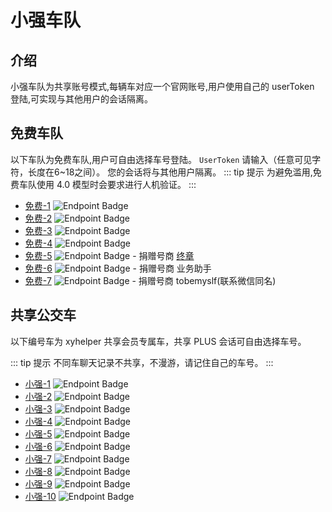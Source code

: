 # 小强车队

## 介绍

小强车队为共享账号模式,每辆车对应一个官网账号,用户使用自己的 userToken 登陆,可实现与其他用户的会话隔离。

## 免费车队

以下车队为免费车队,用户可自由选择车号登陆。 `UserToken` 请输入（任意可见字符，长度在6~18之间）。 您的会话将与其他用户隔离。
::: tip 提示
为避免滥用,免费车队使用 4.0 模型时会要求进行人机验证。
:::

- [免费-1](https://free-1.xyhelper.cn) ![Endpoint Badge](https://img.shields.io/endpoint?url=https%3A%2F%2Ffree-1.xyhelper.cn%2Fendpoint)
- [免费-2](https://free-2.xyhelper.cn) ![Endpoint Badge](https://img.shields.io/endpoint?url=https%3A%2F%2Ffree-2.xyhelper.cn%2Fendpoint)
- [免费-3](https://free-3.xyhelper.cn) ![Endpoint Badge](https://img.shields.io/endpoint?url=https%3A%2F%2Ffree-3.xyhelper.cn%2Fendpoint)
- [免费-4](https://free-4.xyhelper.cn) ![Endpoint Badge](https://img.shields.io/endpoint?url=https%3A%2F%2Ffree-4.xyhelper.cn%2Fendpoint)
- [免费-5](https://free-5.xyhelper.cn) ![Endpoint Badge](https://img.shields.io/endpoint?url=https%3A%2F%2Ffree-5.xyhelper.cn%2Fendpoint) - 捐赠号商 [终章](https://rao2-daili.hf.space)
- [免费-6](https://free-6.xyhelper.cn) ![Endpoint Badge](https://img.shields.io/endpoint?url=https%3A%2F%2Ffree-6.xyhelper.cn%2Fendpoint) - 捐赠号商 业务助手
- [免费-7](https://free-7.xyhelper.cn) ![Endpoint Badge](https://img.shields.io/endpoint?url=https%3A%2F%2Ffree-7.xyhelper.cn%2Fendpoint) - 捐赠号商 tobemyslf(联系微信同名)

## 共享公交车

以下编号车为 xyhelper 共享会员专属车，共享 PLUS 会话可自由选择车号。

::: tip 提示
不同车聊天记录不共享，不漫游，请记住自己的车号。
:::

- [小强-1](https://xq-1.xyhelper.cn) ![Endpoint Badge](https://img.shields.io/endpoint?url=https%3A%2F%2Fxq-1.xyhelper.cn%2Fendpoint)
- [小强-2](https://xq-2.xyhelper.cn) ![Endpoint Badge](https://img.shields.io/endpoint?url=https%3A%2F%2Fxq-2.xyhelper.cn%2Fendpoint)
- [小强-3](https://xq-3.xyhelper.cn) ![Endpoint Badge](https://img.shields.io/endpoint?url=https%3A%2F%2Fxq-3.xyhelper.cn%2Fendpoint)
- [小强-4](https://xq-4.xyhelper.cn) ![Endpoint Badge](https://img.shields.io/endpoint?url=https%3A%2F%2Fxq-4.xyhelper.cn%2Fendpoint)
- [小强-5](https://xq-5.xyhelper.cn) ![Endpoint Badge](https://img.shields.io/endpoint?url=https%3A%2F%2Fxq-5.xyhelper.cn%2Fendpoint)
- [小强-6](https://xq-6.xyhelper.cn) ![Endpoint Badge](https://img.shields.io/endpoint?url=https%3A%2F%2Fxq-6.xyhelper.cn%2Fendpoint)
- [小强-7](https://xq-7.xyhelper.cn) ![Endpoint Badge](https://img.shields.io/endpoint?url=https%3A%2F%2Fxq-7.xyhelper.cn%2Fendpoint)
- [小强-8](https://xq-8.xyhelper.cn) ![Endpoint Badge](https://img.shields.io/endpoint?url=https%3A%2F%2Fxq-8.xyhelper.cn%2Fendpoint)
- [小强-9](https://xq-9.xyhelper.cn) ![Endpoint Badge](https://img.shields.io/endpoint?url=https%3A%2F%2Fxq-9.xyhelper.cn%2Fendpoint)
- [小强-10](https://xq-10.xyhelper.cn) ![Endpoint Badge](https://img.shields.io/endpoint?url=https%3A%2F%2Fxq-10.xyhelper.cn%2Fendpoint)
